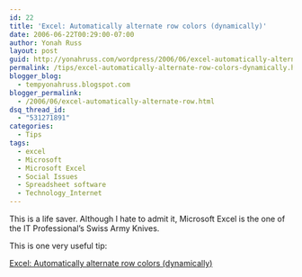 ```yaml
---
id: 22
title: 'Excel: Automatically alternate row colors (dynamically)'
date: 2006-06-22T00:29:00-07:00
author: Yonah Russ
layout: post
guid: http://yonahruss.com/wordpress/2006/06/excel-automatically-alternate-row-colors-dynamically.html
permalink: /tips/excel-automatically-alternate-row-colors-dynamically.html
blogger_blog:
  - tempyonahruss.blogspot.com
blogger_permalink:
  - /2006/06/excel-automatically-alternate-row.html
dsq_thread_id:
  - "531271891"
categories:
  - Tips
tags:
  - excel
  - Microsoft
  - Microsoft Excel
  - Social Issues
  - Spreadsheet software
  - Technology_Internet
---
```

This is a life saver. Although I hate to admit it, Microsoft Excel is the one of the IT Professional&#8217;s Swiss Army Knives.

This is one very useful tip:

[Excel: Automatically alternate row colors (dynamically)](http://www.techonthenet.com/excel/questions/cond_format2.php)